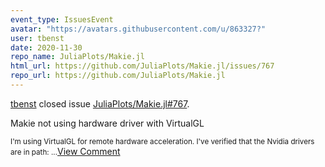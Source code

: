 ```yaml
---
event_type: IssuesEvent
avatar: "https://avatars.githubusercontent.com/u/863327?"
user: tbenst
date: 2020-11-30
repo_name: JuliaPlots/Makie.jl
html_url: https://github.com/JuliaPlots/Makie.jl/issues/767
repo_url: https://github.com/JuliaPlots/Makie.jl
---
```


<a href='https://github.com/tbenst' target='_blank'>tbenst</a> closed issue <a href='https://github.com/JuliaPlots/Makie.jl/issues/767' target='_blank'>JuliaPlots/Makie.jl#767</a>.

<p>Makie not using hardware driver with VirtualGL</p><small>I'm using VirtualGL for remote hardware acceleration. I've verified that the Nvidia drivers are in path:...</small><a href='https://github.com/JuliaPlots/Makie.jl/issues/767' target='_blank'>View Comment</a>